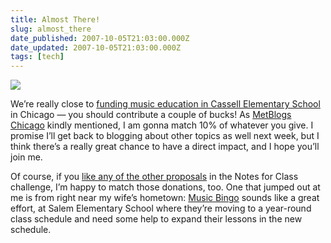 ```yaml
---
title: Almost There!
slug: almost_there
date_published: 2007-10-05T21:03:00.000Z
date_updated: 2007-10-05T21:03:00.000Z
tags: [tech]
---
```


[![](http://www.donorschoose.org/donors/thermometer.png?id=17149&amp;type=small)](http://www.donorschoose.org/donors/viewChallenge.html?id=17149)

We’re really close to [funding music education in Cassell Elementary School](http://www.donorschoose.org/donors/proposal.html?id=95277&amp;challengeid=17149&amp;zone=0) in Chicago — you should contribute a couple of bucks! As [MetBlogs Chicago](http://chicago.metblogs.com/2007/10/04/donors-choose-the-south-side/) kindly mentioned, I am gonna match 10% of whatever you give. I promise I’ll get back to blogging about other topics as well next week, but I think there’s a really great chance to have a direct impact, and I hope you’ll join me.

Of course, if you [like any of the other proposals](http://www.donorschoose.org/donors/viewChallenge.html?id=17149) in the Notes for Class challenge, I’m happy to match those donations, too. One that jumped out at me is from right near my wife’s hometown: [Music Bingo](http://www.donorschoose.org/donors/proposal.html?id=86910&amp;challengeid=17149&amp;zone=0) sounds like a great effort, at Salem Elementary School where they’re moving to a year-round class schedule and need some help to expand their lessons in the new schedule.
